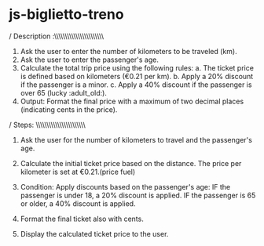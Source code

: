 # js-biglietto-treno

/ Description :\\\\\\\\\\\\\\\\\\\\\\\\\\\\\\\\\\\\\\\\\\\\\\

1. Ask the user to enter the number of kilometers to be traveled (km).
2. Ask the user to enter the passenger's age.
3. Calculate the total trip price using the following rules:
   a. The ticket price is defined based on kilometers (€0.21 per km).
   b. Apply a 20% discount if the passenger is a minor.
   c. Apply a 40% discount if the passenger is over 65 (lucky :adult_old:).
4. Output: Format the final price with a maximum of two decimal places (indicating cents in the price).

/ Steps: \\\\\\\\\\\\\\\\\\\\\\\\\\\\\\\\\\\\\\\\\\\\\\

1. Ask the user for the number of kilometers to travel and the passenger's age.

2. Calculate the initial ticket price based on the distance. The price per kilometer is set at €0.21.(price fuel)

3. Condition:
   Apply discounts based on the passenger's age:
   IF the passenger is under 18, a 20% discount is applied.
   IF the passenger is 65 or older, a 40% discount is applied.

4. Format the final ticket also with cents.

5. Display the calculated ticket price to the user.
